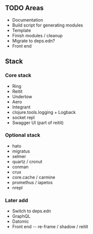 
## TODO Areas

- Documentation
- Build script for generating modules
- Template
- Finish modules / cleanup
- Migrate to deps.edn?
- Front end

## Stack

### Core stack

- Ring
- Reitit
- Undertow
- Aero
- Integrant
- clojure.tools.logging + Logback
- socket repl
- Swagger UI (part of reitit)

### Optional stack

- hato
- migratus
- selmer
- quartz / cronut
- conman
- crux
- core.cache / carmine
- promethus / iapetos
- nrepl

### Later add

- Switch to deps.edn
- GraphQL
- Datomic
- Front end -- re-frame / shadow / reitit

